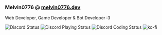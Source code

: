 ### Melvin0776 @ [melvin0776.dev](https://melvin0776.dev)
Web Developer, Game Developer & Bot Developer :3

![Discord Status](https://dev.discordprofiles.me/badge/status/884775862250123305)
![Discord Playing Status](https://dev.discordprofiles.me/badge/playing/884775862250123305)
![Discord Coding Status](https://dev.discordprofiles.me/badge/vscode/884775862250123305)
![ko-fi](https://img.shields.io/badge/support-me-FF5E5B?logo=ko-fi?link=http://ko-fi/Melvin0776&link=http://ko-fi/Melvin0776)
